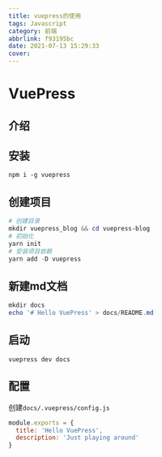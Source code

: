 ```yaml
---
title: vuepress的使用
tags: Javascript
category: 前端
abbrlink: f93195bc
date: 2021-07-13 15:29:33
cover:
---
```


# VuePress

## 介绍

## 安装
`npm i -g vuepress`

## 创建项目

```powershell
# 创建目录
mkdir vuepress_blog && cd vuepress-blog
# 初始化
yarn init
# 安装项目依赖
yarn add -D vuepress
```


## 新建md文档
```powershell
mkdir docs
echo '# Hello VuePress' > docs/README.md
```

## 启动
`vuepress dev docs`


## 配置
创建`docs/.vuepress/config.js`
```js
module.exports = {
  title: 'Hello VuePress',
  description: 'Just playing around'
}
```
